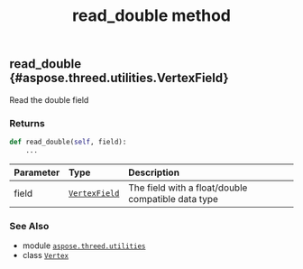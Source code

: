 ﻿---
title: read_double method
second_title: Aspose.3D for Python via .NET API References
description: 
type: docs
weight: 30
url: /python-net/aspose.threed.utilities/vertex/read_double/
is_root: false
---

## read_double {#aspose.threed.utilities.VertexField}

Read the double field


### Returns 





```python
def read_double(self, field):
    ...
```


| Parameter | Type | Description |
| :- | :- | :- |
| field | [`VertexField`](/3d/python-net/aspose.threed.utilities/vertexfield) | The field with a float/double compatible data type |



### See Also
* module [`aspose.threed.utilities`](../../)
* class [`Vertex`](/3d/python-net/aspose.threed.utilities/vertex)
